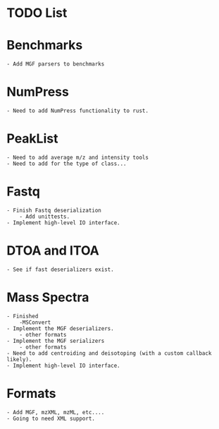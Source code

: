 # TODO List

# Benchmarks
    - Add MGF parsers to benchmarks

# NumPress
    - Need to add NumPress functionality to rust.

# PeakList
    - Need to add average m/z and intensity tools
    - Need to add for the type of class...

# Fastq
    - Finish Fastq deserialization
        - Add unittests.
    - Implement high-level IO interface.

# DTOA and ITOA
    - See if fast deserializers exist.

# Mass Spectra
    - Finished
        -MSConvert
    - Implement the MGF deserializers.
        - other formats
    - Implement the MGF serializers
        - other formats
    - Need to add centroiding and deisotoping (with a custom callback likely).
    - Implement high-level IO interface.

# Formats
    - Add MGF, mzXML, mzML, etc....
    - Going to need XML support.
